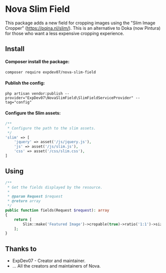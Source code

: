 # Nova Slim Field

This package adds a new field for cropping images using the "Slim Image Cropper" (https://pqina.nl/slim/). This is an 
alternative to Doka (now Pintura) for those who want a less expensive cropping experience.

## Install

#### Composer install the package:

``composer require expdev07/nova-slim-field``

#### Publish the config:

``php artisan vendor:publish --provider="ExpDev07\NovaSlimField\SlimFieldServiceProvider" --tag="config"``

#### Configure the Slim assets:

```php
/**
 * Configure the path to the slim assets.
 */
'slim' => [
    'jquery' => asset('/js/jquery.js'),
    'js' => asset('/js/slim.js'),
    'css' => asset('/css/slim.css'),
]
```

## Using

```php
/**
 * Get the fields displayed by the resource.
 *
 * @param Request $request
 * @return array
 */
public function fields(Request $request): array
{
    return [
        Slim::make('Featured Image')->cropable(true)->ratio('1:1')->size('300,300'),
    ];
}
```

## Thanks to

- ExpDev07 - Creator and maintainer.
- ... All the creators and maintainers of Nova.


